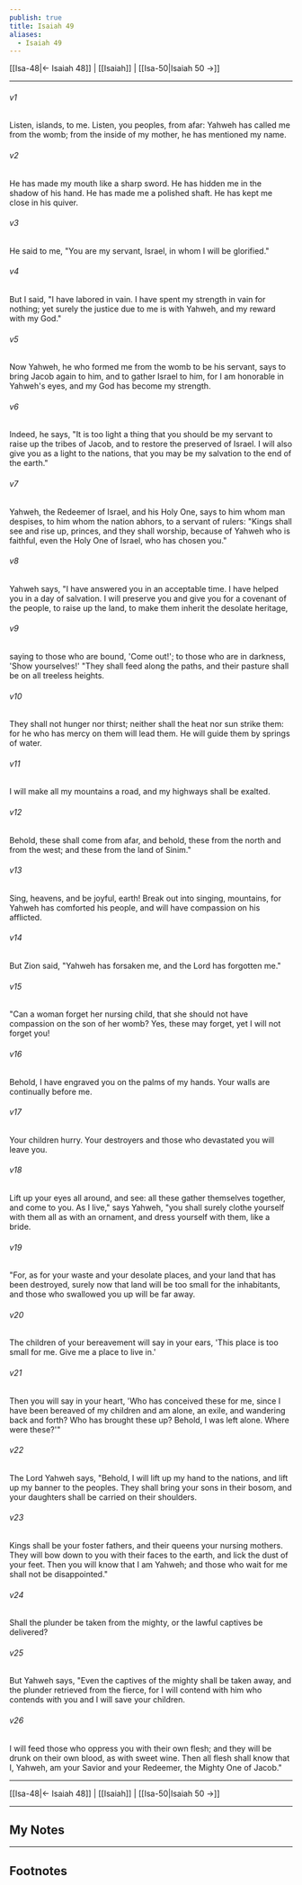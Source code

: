 ```yaml
---
publish: true
title: Isaiah 49
aliases:
  - Isaiah 49
---
```


[[Isa-48|← Isaiah 48]] | [[Isaiah]] | [[Isa-50|Isaiah 50 →]]
***



###### v1 
Listen, islands, to me. Listen, you peoples, from afar: Yahweh has called me from the womb; from the inside of my mother, he has mentioned my name. 

###### v2 
He has made my mouth like a sharp sword. He has hidden me in the shadow of his hand. He has made me a polished shaft. He has kept me close in his quiver. 

###### v3 
He said to me, "You are my servant, Israel, in whom I will be glorified." 

###### v4 
But I said, "I have labored in vain. I have spent my strength in vain for nothing; yet surely the justice due to me is with Yahweh, and my reward with my God." 

###### v5 
Now Yahweh, he who formed me from the womb to be his servant, says to bring Jacob again to him, and to gather Israel to him, for I am honorable in Yahweh's eyes, and my God has become my strength. 

###### v6 
Indeed, he says, "It is too light a thing that you should be my servant to raise up the tribes of Jacob, and to restore the preserved of Israel. I will also give you as a light to the nations, that you may be my salvation to the end of the earth." 

###### v7 
Yahweh, the Redeemer of Israel, and his Holy One, says to him whom man despises, to him whom the nation abhors, to a servant of rulers: "Kings shall see and rise up, princes, and they shall worship, because of Yahweh who is faithful, even the Holy One of Israel, who has chosen you." 

###### v8 
Yahweh says, "I have answered you in an acceptable time. I have helped you in a day of salvation. I will preserve you and give you for a covenant of the people, to raise up the land, to make them inherit the desolate heritage, 

###### v9 
saying to those who are bound, 'Come out!'; to those who are in darkness, 'Show yourselves!' "They shall feed along the paths, and their pasture shall be on all treeless heights. 

###### v10 
They shall not hunger nor thirst; neither shall the heat nor sun strike them: for he who has mercy on them will lead them. He will guide them by springs of water. 

###### v11 
I will make all my mountains a road, and my highways shall be exalted. 

###### v12 
Behold, these shall come from afar, and behold, these from the north and from the west; and these from the land of Sinim." 

###### v13 
Sing, heavens, and be joyful, earth! Break out into singing, mountains, for Yahweh has comforted his people, and will have compassion on his afflicted. 

###### v14 
But Zion said, "Yahweh has forsaken me, and the Lord has forgotten me." 

###### v15 
"Can a woman forget her nursing child, that she should not have compassion on the son of her womb? Yes, these may forget, yet I will not forget you! 

###### v16 
Behold, I have engraved you on the palms of my hands. Your walls are continually before me. 

###### v17 
Your children hurry. Your destroyers and those who devastated you will leave you. 

###### v18 
Lift up your eyes all around, and see: all these gather themselves together, and come to you. As I live," says Yahweh, "you shall surely clothe yourself with them all as with an ornament, and dress yourself with them, like a bride. 

###### v19 
"For, as for your waste and your desolate places, and your land that has been destroyed, surely now that land will be too small for the inhabitants, and those who swallowed you up will be far away. 

###### v20 
The children of your bereavement will say in your ears, 'This place is too small for me. Give me a place to live in.' 

###### v21 
Then you will say in your heart, 'Who has conceived these for me, since I have been bereaved of my children and am alone, an exile, and wandering back and forth? Who has brought these up? Behold, I was left alone. Where were these?'" 

###### v22 
The Lord Yahweh says, "Behold, I will lift up my hand to the nations, and lift up my banner to the peoples. They shall bring your sons in their bosom, and your daughters shall be carried on their shoulders. 

###### v23 
Kings shall be your foster fathers, and their queens your nursing mothers. They will bow down to you with their faces to the earth, and lick the dust of your feet. Then you will know that I am Yahweh; and those who wait for me shall not be disappointed." 

###### v24 
Shall the plunder be taken from the mighty, or the lawful captives be delivered? 

###### v25 
But Yahweh says, "Even the captives of the mighty shall be taken away, and the plunder retrieved from the fierce, for I will contend with him who contends with you and I will save your children. 

###### v26 
I will feed those who oppress you with their own flesh; and they will be drunk on their own blood, as with sweet wine. Then all flesh shall know that I, Yahweh, am your Savior and your Redeemer, the Mighty One of Jacob."

***
[[Isa-48|← Isaiah 48]] | [[Isaiah]] | [[Isa-50|Isaiah 50 →]]

---
## My Notes

---
## Footnotes